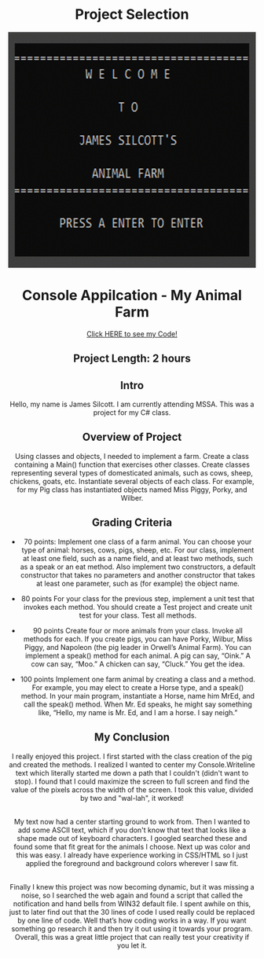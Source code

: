 <div align="center"> 

# Project Selection

<div align="center"><img align="Center" height="480px" width="600px" src="https://raw.githubusercontent.com/Silcott/PORTFOLIO-OF-PROJECTS/master/PROJECTS/AnimalFarm_CSharp/AnimalFarmGif.gif">

# Console Appilcation - My Animal Farm

[Click HERE to see my Code!](https://github.com/Silcott/PORTFOLIO-OF-PROJECTS/blob/master/PROJECTS/AnimalFarm_CSharp/program04/Program.cs)

## Project Length: 2 hours

## Intro
Hello, my name is James Silcott.  I am currently attending MSSA.  This was a project for my C# class.  

## Overview of Project
Using classes and objects, I needed to implement a farm.  Create a class containing a Main() function that exercises other classes.  Create classes representing several types of domesticated animals, such as cows, sheep, chickens, goats, etc.  Instantiate several objects of each class.  For example, for my Pig class has instantiated objects named Miss Piggy, Porky, and Wilber.

## Grading Criteria
- 70 points: Implement one class of a farm animal. You can choose your type
of animal: horses, cows, pigs, sheep, etc. For our class, implement at least one field, such as a name field,
and at least two methods, such as a speak or an eat method. Also implement two constructors, a default
constructor that takes no parameters and another constructor that takes at least one parameter, such as (for
example) the object name.

- 80 points For your class for the previous step, implement a unit test that invokes each
method. You should create a Test project and create unit test for your class. Test all methods.

- 90 points Create four or more animals from your class. Invoke all methods for each. If
you create pigs, you can have Porky, Wilbur, Miss Piggy, and Napoleon (the pig leader in Orwell’s Animal
Farm). You can implement a speak() method for each animal. A pig can say, “Oink.” A cow can say,
“Moo.” A chicken can say, “Cluck.” You get the idea.

- 100 points Implement one farm animal by creating a class and a method.
For example, you may elect to create a Horse type, and a speak() method. In your main program, instantiate
a Horse, name him MrEd, and call the speak() method. When Mr. Ed speaks, he might say something like,
“Hello, my name is Mr. Ed, and I am a horse. I say neigh.”


## My Conclusion

I really enjoyed this project.  I first started with the class creation of the pig and created the methods. 
I realized I wanted to center my Console.Writeline text which literally started me down a path that I 
couldn't (didn't want to stop).  I found that I could maximize the screen to full screen and find the value
of the pixels across the width of the screen.  I took this value, divided by two and "wal-lah", it worked!  

<br>My text now had a center starting ground to work from.  Then I wanted to add some ASCII text, which if you
don't know that text that looks like a shape made out of keyboard characters.  I googled searched these and
found some that fit great for the animals I choose.  Next up was color and this was easy.  I already have 
experience working in CSS/HTML so I just applied the foreground and background colors wherever I saw fit.

<br>Finally I knew this project was now becoming dynamic, but it was missing a noise, so I searched the web
again and found a script that called the notification and hand bells from WIN32 default file.  I spent awhile
on this, just to later find out that the 30 lines of code I used really could be replaced by one line of code.
Well that’s how coding works in a way.  If you want something go research it and then try it out using it
towards your program.  Overall, this was a great little project that can really test your creativity if you let it. 

